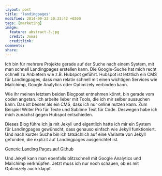 ```yaml
---
layout: post
title: "landingpages"
modified: 2014-09-23 20:33:42 +0200
tags: [marketing]
image:
  feature: abstract-3.jpg
  credit: Jonas
  creditlink: 
comments: 
share: 
---
```


Ich bin für mehrere Projekte gerade auf der Suche nach einem System, mit man schnell Landingpages erstellen kann. Die Google-Suche hat mich recht schnell zu Anbietern wie z.B. Hubspot geführt. Hubspot ist letztlich ein CMS für Landingpages, dass man relativ schnell mit einen wichtigen Services wie Mailchimp, Google Analytics oder Optimizely verbinden kann. 

Wie ihr meinen letztem beiden Blogpost entnehmen könnt, bin gerade vom coden angetan. Ich arbeite lieber mit Tools, die ich mir selber aussuchen kann. Das ist besser als ein CMS, dass ich nur online nutzen kann. Zum Beispiel Writer Pro für Texte und Sublime Text für Code. Deswegen habe ich mich zunächst gegen Hubspot entschieden. 

Dieses Blog führe ich ja mit Jekyll und eigentlich hatte ich mir ein System für Landingpages gewünscht, dass genauso einfach wie Jekyll funktioniert. Und nach kurzer Suche bin ich tatsächlich auf eine Variante von Jekyll gefunden, die explizit auf Landingpages ausgerichtet ist.

[Generic Landing Pages auf Github](https://github.com/bhardin/generic-landing-pages)

Und Jekyll kann man ebenfalls blitzschnell mit Google Analytics und Mailchimp verknüpfen. Jetzt muss ich nur noch schauen, ob es mit Optimizely auch klappt. 
